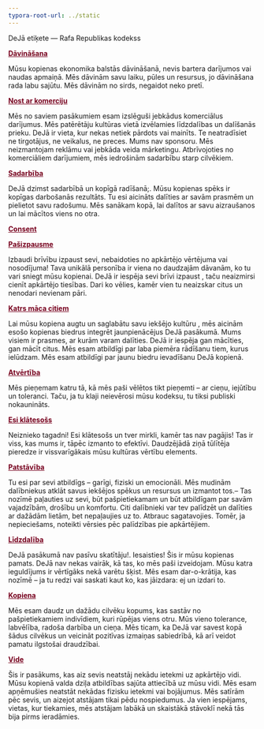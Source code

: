 ```yaml
---
typora-root-url: ../static
---
```


DeJā etiķete — Rafa Republikas kodekss

<span style="color:#77011e;">**<u>Dāvināšana</u>**</span>

Mūsu kopienas ekonomika balstās dāvināšanā, nevis bartera darījumos vai naudas apmaiņā. Mēs dāvinām savu laiku, pūles un resursus, jo dāvināšana rada labu sajūtu. Mēs dāvinām no sirds, negaidot neko pretī.

<span style="color:#77011e;">**<u>Nost ar komerciju</u>**</span>

Mēs no saviem pasākumiem esam izslēguši jebkādus komerciālus darījumus. Mēs patērētāju kultūras vietā izvēlamies līdzdalības un dalīšanās prieku. DeJā ir vieta, kur nekas netiek pārdots vai mainīts. Te neatradīsiet ne tirgotājus, ne veikalus, ne preces. Mums nav sponsoru. Mēs neizmantojam reklāmu vai jebkāda veida mārketingu. Atbrīvojoties no komerciāliem darījumiem, mēs iedrošinām sadarbību starp cilvēkiem.

<span style="color:#77011e;">**<u>Sadarbība</u>**</span>

DeJā dzimst sadarbībā un kopīgā radīšanā;. Mūsu kopienas spēks ir kopīgas darbošanās rezultāts. Tu esi aicināts dalīties ar savām prasmēm un pielietot savu radošumu. Mēs sanākam kopā, lai dalītos ar savu aizraušanos un lai mācītos viens no otra.

<span style="color:#77011e;">**<u>Consent</u>**</span>



<span style="color:#77011e;">**<u>Pašizpausme</u>**</span>

Izbaudi brīvību izpaust sevi, nebaidoties no apkārtējo vērtējuma vai nosodījuma! Tava unikālā  personība ir viena no daudzajām dāvanām, ko tu vari sniegt mūsu kopienai. DeJā ir iespēja sevi brīvi izpaust , taču neaizmirsi cienīt apkārtējo tiesības. Dari ko vēlies, kamēr vien tu neaizskar citus un  nenodari nevienam pāri.

<span style="color:#77011e;">**<u>Katrs māca citiem</u>**</span>

Lai mūsu kopiena augtu un saglabātu savu  iekšējo kultūru , mēs aicinām esošo kopienas biedrus integrēt jaunpienācējus DeJā pasākumā. Mums visiem ir prasmes, ar kurām varam dalīties. DeJā ir iespēja gan mācīties, gan mācīt citus. Mēs esam atbildīgi par laba piemēra rādīšanu tiem, kurus ielūdzam. Mēs esam atbildīgi par jaunu biedru ievadīšanu DeJā kopienā.

<span style="color:#77011e;">**<u>Atvērtība</u>**</span>

Mēs pieņemam katru tā, kā mēs paši vēlētos tikt pieņemti – ar cieņu, iejūtību un toleranci. Taču, ja tu klaji neievērosi mūsu kodeksu, tu tiksi publiski nokaunināts.

<span style="color:#77011e;">**<u>Esi klātesošs</u>**</span>

Neiznieko tagadni! Esi klātesošs un tver mirkli, kamēr tas nav pagājis! Tas ir viss, kas mums ir, tāpēc izmanto to efektīvi. Daudzējādā ziņā tūlītēja pieredze ir vissvarīgākais mūsu kultūras vērtību elements.

<span style="color:#77011e;">**<u>Patstāvība</u>**</span>

Tu esi par sevi atbildīgs – garīgi, fiziski un emocionāli. Mēs mudinām dalībniekus atklāt savus iekšējos spēkus un resursus un izmantot tos.– Tas nozīmē paļauties uz sevi, būt pašpietiekamam un būt atbildīgam par savām vajadzībām, drošību un komfortu. Citi dalībnieki var tev palīdzēt un dalīties ar dažādām lietām, bet nepaļaujies uz to. Atbrauc sagatavojies. Tomēr, ja nepieciešams, noteikti vērsies pēc palīdzības pie apkārtējiem. 

<span style="color:#77011e;">**<u>Līdzdalība</u>**</span>

DeJā pasākumā nav pasīvu skatītāju!. Iesaisties! Šis ir mūsu kopienas pamats. DeJā nav nekas vairāk, kā tas, ko mēs paši izveidojam. Mūsu katra ieguldījums ir vērtīgāks nekā varētu šķist. Mēs esam dar-o-krātija, kas nozīmē – ja tu redzi vai saskati kaut ko, kas jāizdara: ej un izdari to.

<span style="color:#77011e;">**<u>Kopiena</u>**</span>

Mēs esam daudz un dažādu cilvēku kopums, kas sastāv no pašpietiekamiem indivīdiem, kuri rūpējas viens otru. Mūs vieno tolerance, labvēlība, radoša darbība un cieņa. Mēs ticam, ka DeJā var savest kopā šādus cilvēkus un veicināt pozitīvas izmaiņas sabiedrībā, kā arī veidot pamatu ilgstošai draudzībai.

<span style="color:#77011e;">**<u>Vide</u>**</span>

Šis ir pasākums, kas aiz sevis neatstāj nekādu ietekmi uz apkārtējo vidi. Mūsu kopienā valda dziļa atbildības sajūta attiecībā uz mūsu vidi. Mēs esam apņēmušies neatstāt nekādas fizisku ietekmi vai bojājumus. Mēs satīrām pēc sevis, un aizejot atstājam tikai pēdu nospiedumus. Ja vien iespējams, vietas, kur tiekamies, mēs atstājam labākā un skaistākā stāvoklī nekā tās bija pirms ieradāmies.